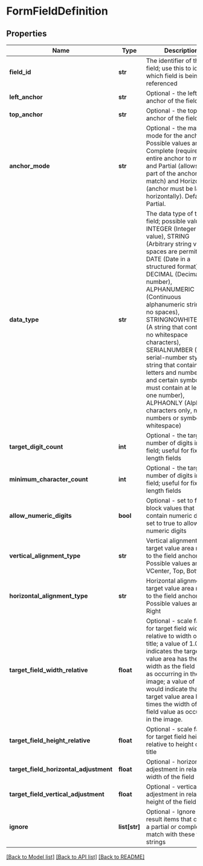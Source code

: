 # FormFieldDefinition

## Properties
Name | Type | Description | Notes
------------ | ------------- | ------------- | -------------
**field_id** | **str** | The identifier of the field; use this to identify which field is being referenced | [optional] 
**left_anchor** | **str** | Optional - the left-hand anchor of the field | [optional] 
**top_anchor** | **str** | Optional - the top anchor of the field | [optional] 
**anchor_mode** | **str** | Optional - the matching mode for the anchor.  Possible values are Complete (requires the entire anchor to match) and Partial (allows only part of the anchor to match) and Horizontal (anchor must be laid out horizontally).  Default is Partial. | [optional] 
**data_type** | **str** | The data type of the field; possible values are INTEGER (Integer value), STRING (Arbitrary string value, spaces are permitted), DATE (Date in a structured format), DECIMAL (Decimal number), ALPHANUMERIC (Continuous alphanumeric string with no spaces), STRINGNOWHITESPACE (A string that contains no whitespace characters), SERIALNUMBER (A serial-number style string that contains letters and numbers, and certain symbols; must contain at least one number), ALPHAONLY (Alphabet characters only, no numbers or symbols or whitespace) | [optional] 
**target_digit_count** | **int** | Optional - the target number of digits in the field; useful for fixed-length fields | [optional] 
**minimum_character_count** | **int** | Optional - the target number of digits in the field; useful for fixed-length fields | [optional] 
**allow_numeric_digits** | **bool** | Optional - set to false to block values that contain numeric digits, set to true to allow numeric digits | [optional] 
**vertical_alignment_type** | **str** | Vertical alignment of target value area relative to the field anchor; Possible values are VCenter, Top, Bottom | [optional] 
**horizontal_alignment_type** | **str** | Horizontal alignment of target value area relative to the field anchor; Possible values are Left, Right | [optional] 
**target_field_width_relative** | **float** | Optional - scale factor for target field width - relative to width of field title; a value of 1.0 indicates the target value area has the same width as the field value as occurring in the image; a value of 2.0 would indicate that the target value area has 2 times the width of the field value as occurring in the image. | [optional] 
**target_field_height_relative** | **float** | Optional - scale factor for target field height - relative to height of field title | [optional] 
**target_field_horizontal_adjustment** | **float** | Optional - horizontal adjestment in relative width of the field | [optional] 
**target_field_vertical_adjustment** | **float** | Optional - vertical adjestment in relative height of the field | [optional] 
**ignore** | **list[str]** | Optional - Ignore any result items that contain a partial or complete match with these text strings | [optional] 

[[Back to Model list]](../README.md#documentation-for-models) [[Back to API list]](../README.md#documentation-for-api-endpoints) [[Back to README]](../README.md)


